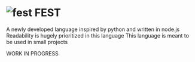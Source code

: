 # ![fest](https://ibb.co/jTYLrc4/Fest.png) FEST
A newly developed language inspired by python and written in node.js
Readability is hugely prioritized in this language
This language is meant to be used in small projects

WORK IN PROGRESS
